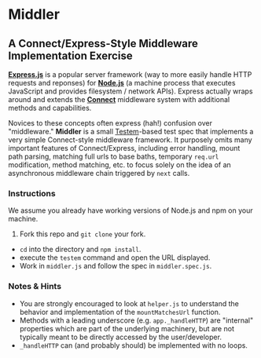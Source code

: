 # Middler

## A Connect/Express-Style Middleware Implementation Exercise

[**Express.js**](http://expressjs.com/) is a popular server framework (way to more easily handle HTTP requests and reponses) for [**Node.js**](https://nodejs.org/en/) (a machine process that executes JavaScript and provides filesystem / network APIs). Express actually wraps around and extends the [**Connect**](https://github.com/senchalabs/connect) middleware system with additional methods and capabilities.

Novices to these concepts often express (hah!) confusion over "middleware." **Middler** is a small [Testem](https://github.com/testem/testem)-based test spec that implements a very simple Connect-style middleware framework. It purposely omits many important features of Connect/Express, including error handling, mount path parsing, matching full urls to base baths, temporary `req.url` modification, method matching, etc. to focus solely on the idea of an asynchronous middleware chain triggered by `next` calls.

### Instructions

We assume you already have working versions of Node.js and npm on your machine.

1. Fork this repo and `git clone` your fork.
* `cd` into the directory and `npm install`.
* execute the `testem` command and open the URL displayed.
* Work in `middler.js` and follow the spec in `middler.spec.js`.

### Notes & Hints

* You are strongly encouraged to look at `helper.js` to understand the behavior and implementation of the `mountMatchesUrl` function.
* Methods with a leading underscore (e.g. `app._handleHTTP`) are "internal" properties which are part of the underlying machinery, but are not typically meant to be directly accessed by the user/developer.
* `_handleHTTP` can (and probably should) be implemented with no loops.
